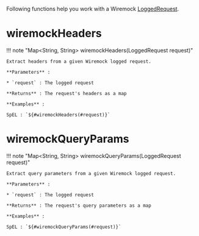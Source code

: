 Following functions help you work with a Wiremock [LoggedRequest](https://www.javadoc.io/static/com.github.tomakehurst/wiremock/2.27.2/com/github/tomakehurst/wiremock/verification/LoggedRequest.html).

# wiremockHeaders

!!! note "Map<String, String> wiremockHeaders(LoggedRequest request)"

    Extract headers from a given Wiremock logged request.

    **Parameters** :

    * `request` : The logged request

    **Returns** : The request's headers as a map

    **Examples** :

    SpEL : `${#wiremockHeaders(#request)}`

# wiremockQueryParams

!!! note "Map<String, String> wiremockQueryParams(LoggedRequest request)"

    Extract query parameters from a given Wiremock logged request.

    **Parameters** :

    * `request` : The logged request

    **Returns** : The request's query parameters as a map

    **Examples** :

    SpEL : `${#wiremockQueryParams(#request)}`
